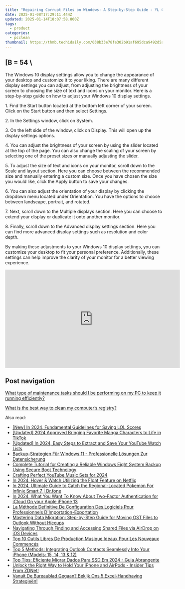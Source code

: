 ```yaml
---
title: "Repairing Corrupt Files on Windows: A Step-by-Step Guide - YL Computing's Expert Tips"
date: 2025-01-08T17:29:11.444Z
updated: 2025-01-14T18:07:58.800Z
tags:
  - product
categories:
  - pcclean
thumbnail: https://thmb.techidaily.com/038b33e78fe302b91af695dca9492d5a59b454dc5fa29741f1fdb28831c2ca72.jpg
---
```


## \[B = 54 \

The Windows 10 display settings allow you to change the appearance of your desktop and customize it to your liking. There are many different display settings you can adjust, from adjusting the brightness of your screen to choosing the size of text and icons on your monitor. Here is a step-by-step guide on how to adjust your Windows 10 display settings. 

1\. Find the Start button located at the bottom left corner of your screen. Click on the Start button and then select Settings.

2\. In the Settings window, click on System.

3\. On the left side of the window, click on Display. This will open up the display settings options. 

4\. You can adjust the brightness of your screen by using the slider located at the top of the page. You can also change the scaling of your screen by selecting one of the preset sizes or manually adjusting the slider.

5\. To adjust the size of text and icons on your monitor, scroll down to the Scale and layout section. Here you can choose between the recommended size and manually entering a custom size. Once you have chosen the size you would like, click the Apply button to save your changes.

6\. You can also adjust the orientation of your display by clicking the dropdown menu located under Orientation. You have the options to choose between landscape, portrait, and rotated.

7\. Next, scroll down to the Multiple displays section. Here you can choose to extend your display or duplicate it onto another monitor.

8\. Finally, scroll down to the Advanced display settings section. Here you can find more advanced display settings such as resolution and color depth. 

By making these adjustments to your Windows 10 display settings, you can customize your desktop to fit your personal preference. Additionally, these settings can help improve the clarity of your monitor for a better viewing experience.

<!-- affiliate ads begin -->
<iframe width="560" height="315" src="https://www.youtube.com/embed/ASUEYpqSP5E?si=0KOZxrTVexTuUkRn" title="YouTube video player" frameborder="0" allow="accelerometer; autoplay; clipboard-write; encrypted-media; gyroscope; picture-in-picture; web-share" referrerpolicy="strict-origin-when-cross-origin" allowfullscreen></iframe>
<!-- affiliate ads end -->

## Post navigation

[What type of maintenance tasks should I be performing on my PC to keep it running efficiently?](https://tools.techidaily.com/pcclean/products/)

[What is the best way to clean my computer’s registry?](https://tools.techidaily.com/pcclean/products/)

<ins class="adsbygoogle"
     style="display:block"
     data-ad-format="autorelaxed"
     data-ad-client="ca-pub-7571918770474297"
     data-ad-slot="1223367746"></ins>

<ins class="adsbygoogle"
     style="display:block"
     data-ad-client="ca-pub-7571918770474297"
     data-ad-slot="8358498916"
     data-ad-format="auto"
     data-full-width-responsive="true"></ins>

<span class="atpl-alsoreadstyle">Also read:</span>
<div><ul>
<li><a href="https://screen-activity-recording.techidaily.com/new-in-2024-fundamental-guidelines-for-saving-lol-scores/"><u>[New] In 2024, Fundamental Guidelines for Saving LOL Scores</u></a></li>
<li><a href="https://tiktok-clips.techidaily.com/updated-2024-approved-bringing-favorite-manga-characters-to-life-in-tiktok/"><u>[Updated] 2024 Approved Bringing Favorite Manga Characters to Life in TikTok</u></a></li>
<li><a href="https://facebook-record-videos.techidaily.com/updated-in-2024-easy-steps-to-extract-and-save-your-youtube-watch-lists/"><u>[Updated] In 2024, Easy Steps to Extract and Save Your YouTube Watch Lists</u></a></li>
<li><a href="https://win-exclusive.techidaily.com/backup-strategien-fur-windows-11-professionelle-losungen-zur-datensicherung/"><u>Backup-Strategien Für Windows 11 - Professionelle Lösungen Zur Datensicherung</u></a></li>
<li><a href="https://win-exclusive.techidaily.com/complete-tutorial-for-creating-a-reliable-windows-eight-system-backup-using-secure-boot-technology/"><u>Complete Tutorial for Creating a Reliable Windows Eight System Backup Using Secure Boot Technology</u></a></li>
<li><a href="https://youtube-lab.techidaily.com/ing-perfect-youtube-music-sets-for-2024/"><u>Crafting Perfect YouTube Music Sets for 2024</u></a></li>
<li><a href="https://some-techniques.techidaily.com/in-2024-hover-and-watch-utilizing-the-float-feature-on-netflix/"><u>In 2024, Hover & Watch Utilizing the Float Feature on Netflix</u></a></li>
<li><a href="https://android-pokemon-go.techidaily.com/in-2024-ultimate-guide-to-catch-the-regional-located-pokemon-for-infinix-smart-7-drfone-by-drfone-virtual-android/"><u>In 2024, Ultimate Guide to Catch the Regional-Located Pokemon For Infinix Smart 7 | Dr.fone</u></a></li>
<li><a href="https://activate-lock.techidaily.com/in-2024-what-you-want-to-know-about-two-factor-authentication-for-icloud-on-your-apple-iphone-13-by-drfone-ios/"><u>In 2024, What You Want To Know About Two-Factor Authentication for iCloud On your Apple iPhone 13</u></a></li>
<li><a href="https://win-exclusive.techidaily.com/la-methode-definitive-de-configuration-des-logiciels-pour-professionnels-dimportation-exportation/"><u>La Méthode Definitive De Configuration Des Logiciels Pour Professionnels D'Importation-Exportation</u></a></li>
<li><a href="https://win-exclusive.techidaily.com/mastering-data-migration-step-by-step-guide-for-moving-ost-files-to-outlook-without-hiccups/"><u>Mastering Data Migration: Step-by-Step Guide for Moving OST Files to Outlook Without Hiccups</u></a></li>
<li><a href="https://win-exclusive.techidaily.com/navigating-through-finding-and-accessing-shared-files-via-airdrop-on-ios-devices/"><u>Navigating Through Finding and Accessing Shared Files via AirDrop on iOS Devices</u></a></li>
<li><a href="https://techtrends.techidaily.com/top-10-outils-libres-de-production-musique-ideaux-pour-les-nouveaux-commences/"><u>Top 10 Outils Libres De Production Musique Idéaux Pour Les Nouveaux Commencés</u></a></li>
<li><a href="https://win-exclusive.techidaily.com/top-5-methods-integrating-outlook-contacts-seamlessly-into-your-iphone-models-15-14-13-and-12/"><u>Top 5 Methods: Integrating Outlook Contacts Seamlessly Into Your iPhone (Models: 15, 14, 13 & 12)</u></a></li>
<li><a href="https://win-exclusive.techidaily.com/top-tips-eficiente-migrar-dados-para-ssd-em-2024-guia-abrangente/"><u>Top Tips: Eficiente Migrar Dados Para SSD Em 2024 - Guia Abrangente</u></a></li>
<li><a href="https://tech-renaissance.techidaily.com/unlock-the-right-way-to-hold-your-iphone-and-airpods-insider-tips-from-zdnet/"><u>Unlock the Right Way to Hold Your iPhone and AirPods - Insider Tips From ZDNet!</u></a></li>
<li><a href="https://win-exclusive.techidaily.com/vanuit-de-bureaublad-gegaan-bekijk-ons-5-excel-handhaving-strategieen/"><u>Vanuit De Bureaublad Gegaan? Bekijk Ons 5 Excel-Handhaving Strategieën!</u></a></li>
</ul></div>

